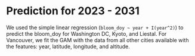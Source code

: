 Prediction for 2023 - 2031
=====


We used the simple linear regression (`bloom_doy ~ year + I(year^2)`) to predict the bloom_doy for Washington DC, Kyoto, and Liestal.
For Vancouver, we fit the GAM with the data from all other cities available with the features: year, latitude, longitude, and altitude. 
